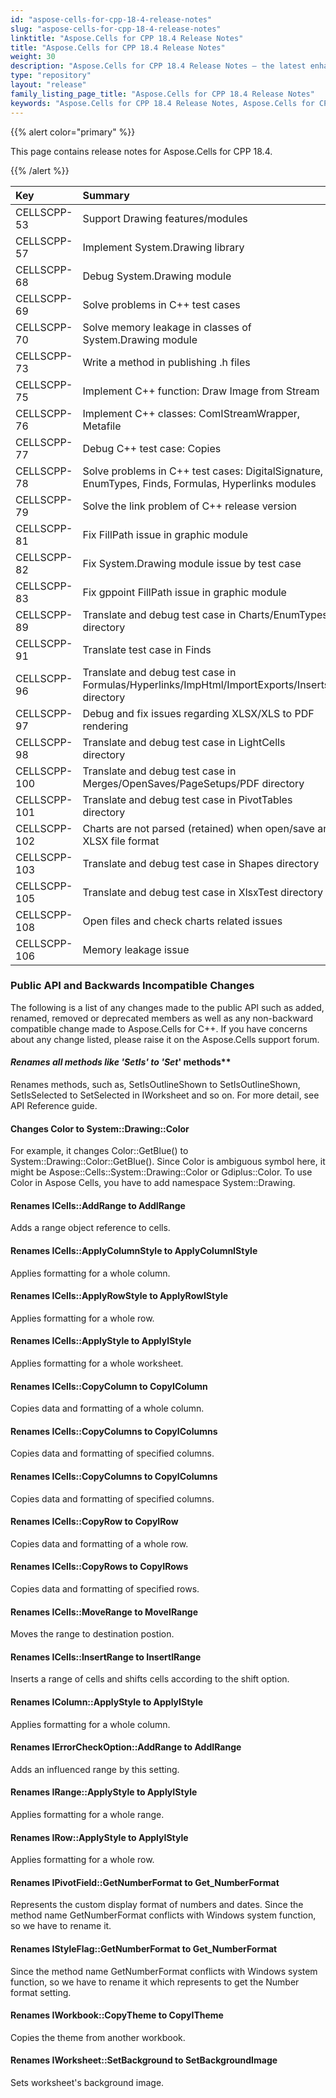```yaml
---
id: "aspose-cells-for-cpp-18-4-release-notes"
slug: "aspose-cells-for-cpp-18-4-release-notes"
linktitle: "Aspose.Cells for CPP 18.4 Release Notes"
title: "Aspose.Cells for CPP 18.4 Release Notes"
weight: 30
description: "Aspose.Cells for CPP 18.4 Release Notes – the latest enhancements, new features, and fixes."
type: "repository"
layout: "release"
family_listing_page_title: "Aspose.Cells for CPP 18.4 Release Notes"
keywords: "Aspose.Cells for CPP 18.4 Release Notes, Aspose.Cells for CPP 18.4 updates and fixes"
---
```


{{% alert color="primary" %}} 

This page contains release notes for Aspose.Cells for CPP 18.4.

{{% /alert %}} 

|**Key**|**Summary**|**Category**|
| :- | :- | :- |
|CELLSCPP-53|Support Drawing features/modules   |New Feature |
|CELLSCPP-57|Implement System.Drawing library|New Feature |
|CELLSCPP-68|Debug System.Drawing module  |New Feature |
|CELLSCPP-69|Solve problems in C++ test cases  |New Feature |
|CELLSCPP-70|Solve memory leakage in classes of System.Drawing module  |New Feature |
|CELLSCPP-73|Write a method in publishing .h files  |New Feature |
|CELLSCPP-75|Implement C++ function: Draw Image from Stream  |New Feature |
|CELLSCPP-76|Implement C++ classes: ComIStreamWrapper, Metafile   |New Feature |
|CELLSCPP-77|Debug C++ test case: Copies   |New Feature |
|CELLSCPP-78|Solve problems in C++ test cases: DigitalSignature, EnumTypes, Finds, Formulas, Hyperlinks modules  |New Feature |
|CELLSCPP-79|Solve the link problem of C++ release version|New Feature |
|CELLSCPP-81|Fix FillPath issue in graphic module |New Feature |
|CELLSCPP-82|Fix System.Drawing module issue by test case|New Feature |
|CELLSCPP-83|Fix gppoint FillPath issue in graphic module |New Feature |
|CELLSCPP-89|Translate and debug test case in Charts/EnumTypes directory|New Feature |
|CELLSCPP-91|Translate test case in Finds |New Feature |
|CELLSCPP-96|Translate and debug test case in Formulas/Hyperlinks/ImpHtml/ImportExports/Inserts directory  |New Feature |
|CELLSCPP-97|Debug and fix issues regarding XLSX/XLS to PDF rendering|New Feature |
|CELLSCPP-98|Translate and debug test case in LightCells directory  |New Feature |
|CELLSCPP-100|Translate and debug test case in Merges/OpenSaves/PageSetups/PDF directory|New Feature |
|CELLSCPP-101|Translate and debug test case in PivotTables directory|New Feature |
|CELLSCPP-102|Charts are not parsed (retained) when open/save an XLSX file format |New Feature |
|CELLSCPP-103|Translate and debug test case in Shapes directory|New Feature |
|CELLSCPP-105|Translate and debug test case in XlsxTest directory|New Feature |
|CELLSCPP-108|Open files and check charts related issues|New Feature |
|CELLSCPP-106|Memory leakage issue |Bug |
### **Public API and Backwards Incompatible Changes**
The following is a list of any changes made to the public API such as added, renamed, removed or deprecated members as well as any non-backward compatible change made to Aspose.Cells for C++. If you have concerns about any change listed, please raise it on the Aspose.Cells support forum.
#### **Renames all methods like 'SetIs*' to 'Set*' methods**
Renames methods, such as, SetIsOutlineShown to SetIsOutlineShown, SetIsSelected to SetSelected in IWorksheet and so on. For more detail, see API Reference guide.
#### **Changes Color to System::Drawing::Color**
For example, it changes Color::GetBlue() to System::Drawing::Color::GetBlue(). Since Color is ambiguous symbol here, it might be Aspose::Cells::System::Drawing::Color or Gdiplus::Color. To use Color in Aspose Cells, you have to add namespace System::Drawing.
#### **Renames ICells::AddRange to AddIRange**
Adds a range object reference to cells.
#### **Renames ICells::ApplyColumnStyle to ApplyColumnIStyle**
Applies formatting for a whole column.
#### **Renames ICells::ApplyRowStyle to ApplyRowIStyle**
Applies formatting for a whole row.
#### **Renames ICells::ApplyStyle to ApplyIStyle**
Applies formatting for a whole worksheet.
#### **Renames ICells::CopyColumn to CopyIColumn**
Copies data and formatting of a whole column.
#### **Renames ICells::CopyColumns to CopyIColumns**
Copies data and formatting of specified columns.
#### **Renames ICells::CopyColumns to CopyIColumns**
Copies data and formatting of specified columns.
#### **Renames ICells::CopyRow to CopyIRow**
Copies data and formatting of a whole row.
#### **Renames ICells::CopyRows to CopyIRows**
Copies data and formatting of specified rows.
#### **Renames ICells::MoveRange to MoveIRange**
Moves the range to destination postion.
#### **Renames ICells::InsertRange to InsertIRange**
Inserts a range of cells and shifts cells according to the shift option.
#### **Renames IColumn::ApplyStyle to ApplyIStyle**
Applies formatting for a whole column.
#### **Renames IErrorCheckOption::AddRange to AddIRange**
Adds an influenced range by this setting.
#### **Renames IRange::ApplyStyle to ApplyIStyle**
Applies formatting for a whole range.
#### **Renames IRow::ApplyStyle to ApplyIStyle**
Applies formatting for a whole row.
#### **Renames IPivotField::GetNumberFormat to Get_NumberFormat**
Represents the custom display format of numbers and dates. Since the method name GetNumberFormat conflicts with Windows system function, so we have to rename it. 
#### **Renames IStyleFlag::GetNumberFormat to Get_NumberFormat**
Since the method name GetNumberFormat conflicts with Windows system function, so we have to rename it which represents to get the Number format setting.
#### **Renames IWorkbook::CopyTheme to CopyITheme**
Copies the theme from another workbook.
#### **Renames IWorksheet::SetBackground to SetBackgroundImage**
Sets worksheet's background image.
